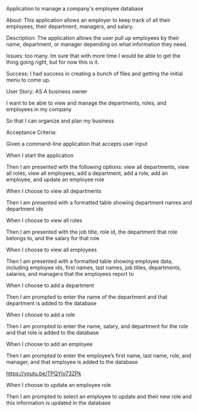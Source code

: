 Application to manage a company's employee database


About:
This application allows an employer to keep track of all their employees, their department, managers, and salary.

Description:
The application allows the user pull up employees by their name, department, or manager depending on what information they need.


Issues: too many. Im sure that with more time I would be able to get the thing going right, but for now this is it.


Success: I had success in creating a bunch of files and getting the initial menu to come up.



User Story:
AS A business owner

I want to be able to view and manage the departments, roles, and employees in my company

So that I can organize and plan my business


Acceptance Criteria:

Given a command-line application that accepts user input

When I start the application

Then I am presented with the following options: view all departments, view all roles, view all employees, add a department, add a role, add an employee, and update an employee role

When I choose to view all departments

Then I am presented with a formatted table showing department names and department ids

When I choose to view all roles

Then I am presented with the job title, role id, the department that role belongs to, and the salary for that role

When I choose to view all employees

Then I am presented with a formatted table showing employee data, including employee ids, first names, last names, job titles, departments, salaries, and managers that the employees report to

When I choose to add a department

Then I am prompted to enter the name of the department and that department is added to the database

When I choose to add a role

Then I am prompted to enter the name, salary, and department for the role and that role is added to the database

When I choose to add an employee

Then I am prompted to enter the employee’s first name, last name, role, and manager, and that employee is added to the database

https://youtu.be/TPQYIo73ZPk 

When I choose to update an employee role

Then I am prompted to select an employee to update and their new role and this information is updated in the database
